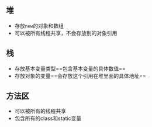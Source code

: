 ## 堆

- 存放`new`的对象和数组
- 可以被所有线程共享，不会存放别的对象引用

## 栈

- 存放基本变量类型==包含基本变量的具体数值==
- 存放对象的变量==会存放这个引用在堆里面的具体地址==

## 方法区

- 可以被所有的线程共享
- 包含所有的class和static变量